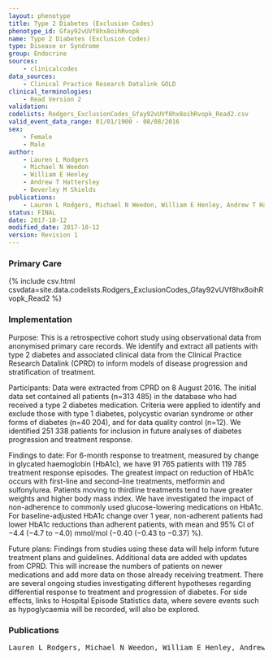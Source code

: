 ```yaml
---
layout: phenotype
title: Type 2 Diabetes (Exclusion Codes)
phenotype_id: Gfay92vUVf8hx8oihRvopk
name: Type 2 Diabetes (Exclusion Codes)
type: Disease or Syndrome
group: Endocrine
sources: 
    - clinicalcodes
data_sources:
    - Clinical Practice Research Datalink GOLD
clinical_terminologies:
    - Read Version 2
validation:
codelists: Rodgers_ExclusionCodes_Gfay92vUVf8hx8oihRvopk_Read2.csv
valid_event_data_range: 01/01/1900 - 08/08/2016
sex:
    - Female
    - Male
author:
    - Lauren L Rodgers
    - Michael N Weedon
    - William E Henley
    - Andrew T Hattersley
    - Beverley M Shields       
publications:
    - Lauren L Rodgers, Michael N Weedon, William E Henley, Andrew T Hattersley, Beverley M Shields, Cohort profile for the MASTERMIND study using the Clinical Practice Research Datalink (CPRD) to investigate stratification of response to treatment in patients with type 2 diabetes. BMJ Open, 7:e017989, 2017.
status: FINAL
date: 2017-10-12
modified_date: 2017-10-12
version: Revision 1
---
```


### Primary Care

{% include csv.html csvdata=site.data.codelists.Rodgers_ExclusionCodes_Gfay92vUVf8hx8oihRvopk_Read2 %}

### Implementation
Purpose:
This is a retrospective cohort study using observational data from anonymised primary care records. We identify and extract all patients with type 2 diabetes and associated clinical data from the Clinical Practice Research Datalink (CPRD) to inform models of disease progression and stratification of treatment.

Participants:
Data were extracted from CPRD on 8 August 2016. The initial data set contained all patients (n=313 485) in the database who had received a type 2 diabetes medication. Criteria were applied to identify and exclude those with type 1 diabetes, polycystic ovarian syndrome or other forms of diabetes (n=40 204), and for data quality control (n=12). We identified 251 338 patients for inclusion in future analyses of diabetes progression and treatment response.

Findings to date:
For 6-month response to treatment, measured by change in glycated haemoglobin (HbA1c), we have 91 765 patients with 119 785 treatment response episodes. The greatest impact on reduction of HbA1c occurs with first-line and second-line treatments, metformin and sulfonylurea. Patients moving to thirdline treatments tend to have greater weights and higher body mass index. We have investigated the impact of non-adherence to commonly used glucose-lowering medications on HbA1c. For baseline-adjusted HbA1c change over 1 year, non-adherent patients had lower HbA1c reductions than adherent patients, with mean and 95% CI of −4.4 (−4.7 to −4.0) mmol/mol (−0.40 (−0.43 to −0.37) %).

Future plans: 
Findings from studies using these data will help inform future treatment plans and guidelines. Additional data are added with updates from CPRD. This will increase the numbers of patients on newer medications and add more data on those already receiving treatment. There are several ongoing studies investigating different hypotheses regarding differential response to treatment and progression of diabetes. For side effects, links to Hospital Episode Statistics data, where severe events such as hypoglycaemia will be recorded, will also be explored.

### Publications

<pre>
Lauren L Rodgers, Michael N Weedon, William E Henley, Andrew T Hattersley, Beverley M Shields, Cohort profile for the MASTERMIND study using the Clinical Practice Research Datalink (CPRD) to investigate stratification of response to treatment in patients with type 2 diabetes. BMJ Open, 7:e017989, 2017.
</pre>
